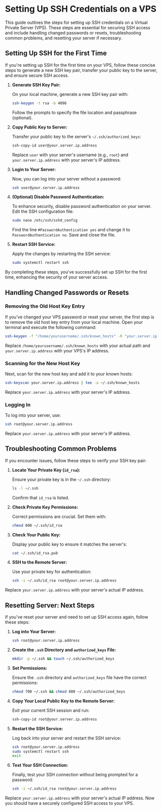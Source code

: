 # Setting Up SSH Credentials on a VPS

This guide outlines the steps for setting up SSH credentials on a Virtual Private Server (VPS). These steps are essential for securing SSH access and include handling changed passwords or resets, troubleshooting common problems, and resetting your server if necessary.

## Setting Up SSH for the First Time

If you're setting up SSH for the first time on your VPS, follow these concise steps to generate a new SSH key pair, transfer your public key to the server, and ensure secure SSH access.

1. **Generate SSH Key Pair:**

   On your local machine, generate a new SSH key pair with:

   ```bash
   ssh-keygen -t rsa -b 4096
   ```

   Follow the prompts to specify the file location and passphrase (optional).

2. **Copy Public Key to Server:**

   Transfer your public key to the server's `~/.ssh/authorized_keys`:

   ```bash
   ssh-copy-id user@your.server.ip.address
   ```

   Replace `user` with your server's username (e.g., `root`) and `your.server.ip.address` with your server's IP address.

3. **Login to Your Server:**

   Now, you can log into your server without a password:

   ```bash
   ssh user@your.server.ip.address
   ```

4. **(Optional) Disable Password Authentication:**

   To enhance security, disable password authentication on your server. Edit the SSH configuration file:

   ```bash
   sudo nano /etc/ssh/sshd_config
   ```

   Find the line `#PasswordAuthentication yes` and change it to `PasswordAuthentication no`. Save and close the file.

5. **Restart SSH Service:**

   Apply the changes by restarting the SSH service:

   ```bash
   sudo systemctl restart ssh
   ```

By completing these steps, you've successfully set up SSH for the first time, enhancing the security of your server access.

## Handling Changed Passwords or Resets

### Removing the Old Host Key Entry

If you've changed your VPS password or reset your server, the first step is to remove the old host key entry from your local machine. Open your terminal and execute the following command:

```bash
ssh-keygen -f "/home/yourusername/.ssh/known_hosts" -R "your.server.ip.address"
```

Replace `/home/yourusername/.ssh/known_hosts` with your actual path and `your.server.ip.address` with your VPS's IP address.

### Scanning for the New Host Key

Next, scan for the new host key and add it to your known hosts:

```bash
ssh-keyscan your.server.ip.address | tee -a ~/.ssh/known_hosts
```

Replace `your.server.ip.address` with your server's IP address.

### Logging In

To log into your server, use:

```bash
ssh root@your.server.ip.address
```

Replace `your.server.ip.address` with your server's IP address.

## Troubleshooting Common Problems

If you encounter issues, follow these steps to verify your SSH key pair:

1. **Locate Your Private Key (`id_rsa`):**
   
   Ensure your private key is in the `~/.ssh` directory:

   ```bash
   ls -l ~/.ssh
   ```

   Confirm that `id_rsa` is listed.

2. **Check Private Key Permissions:**
   
   Correct permissions are crucial. Set them with:

   ```bash
   chmod 600 ~/.ssh/id_rsa
   ```

3. **Check Your Public Key:**
   
   Display your public key to ensure it matches the server's:

   ```bash
   cat ~/.ssh/id_rsa.pub
   ```

4. **SSH to the Remote Server:**
   
   Use your private key for authentication:

   ```bash
   ssh -i ~/.ssh/id_rsa root@your.server.ip.address
   ```

Replace `your.server.ip.address` with your server's actual IP address.

## Resetting Server: Next Steps

If you've reset your server and need to set up SSH access again, follow these steps:

1. **Log into Your Server:**

   ```bash
   ssh root@your.server.ip.address
   ```

2. **Create the `.ssh` Directory and `authorized_keys` File:**

   ```bash
   mkdir -p ~/.ssh && touch ~/.ssh/authorized_keys
   ```

3. **Set Permissions:**

   Ensure the `.ssh` directory and `authorized_keys` file have the correct permissions:

   ```bash
   chmod 700 ~/.ssh && chmod 600 ~/.ssh/authorized_keys
   ```

4. **Copy Your Local Public Key to the Remote Server:**

   Exit your current SSH session and run:

   ```bash
   ssh-copy-id root@your.server.ip.address
   ```

5. **Restart the SSH Service:**

   Log back into your server and restart the SSH service:

   ```bash
   ssh root@your.server.ip.address
   sudo systemctl restart ssh
   exit
   ```

6. **Test Your SSH Connection:**

   Finally, test your SSH connection without being prompted for a password:

   ```bash
   ssh -i ~/.ssh/id_rsa root@your.server.ip.address
   ```

Replace `your.server.ip.address` with your server's actual IP address. Now you should have a securely configured SSH access to your VPS.
